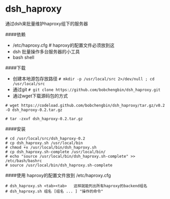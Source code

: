 dsh_haproxy
===========

通过dsh来批量维护haproxy组下的服务器

####依赖
* /etc/haproxy.cfg  # haproxy的配置文件必须放到这
* dsh 批量操作多台服务器的小工具
* bash shell

####下载
* 创建本地源包存放路径 
`# mkdir -p /usr/local/src 2>/dev/null ; cd /usr/local/src `
* 通过git
`# git clone https://github.com/bobchengbin/dsh_haproxy.git`
* 通过wget下载源码包的方式

`# wget https://codeload.github.com/bobchengbin/dsh_haproxy/tar.gz/v0.2 -O dsh_haproxy-0.2.tar.gz`

`# tar -zxvf dsh_haproxy-0.2.tar.gz `

####安装
```
# cd /usr/local/src/dsh_haproxy-0.2
# cp dsh_haproxy.sh /usr/local/bin
# chmod +x /usr/local/bin/dsh_haproxy.sh
# cp dsh_haproxy.sh-complete /usr/local/bin/
# echo "source /usr/local/bin/dsh_haproxy.sh-complete" >> /etc/bash/bashrc
# source /usr/local/bin/dsh_haproxy.sh-complete
```

####使用
haproxy的配置文件放到 /etc/haproxy.cfg
```
# dsh_haproxy.sh <tab><tab>   这样就能列出所有haproxy的backend组名
# dsh_haproxy.sh 组名 [组名 ... ] "操作的命令"
```

